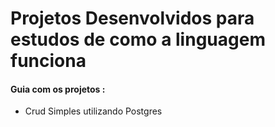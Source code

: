 # Projetos Desenvolvidos para estudos de como a linguagem funciona

#### Guia com os projetos :

- Crud Simples utilizando Postgres
